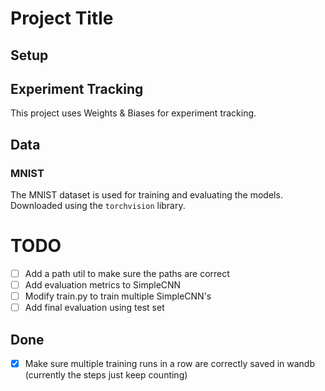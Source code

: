 # Project Title

## Setup

## Experiment Tracking
This project uses Weights & Biases for experiment tracking. 

## Data
### MNIST
The MNIST dataset is used for training and evaluating the models. Downloaded using the `torchvision` library.

# TODO
- [ ] Add a path util to make sure the paths are correct
- [ ] Add evaluation metrics to SimpleCNN
- [ ] Modify train.py to train multiple SimpleCNN's
- [ ] Add final evaluation using test set

## Done
- [X] Make sure multiple training runs in a row are correctly saved in wandb (currently the steps just keep counting)